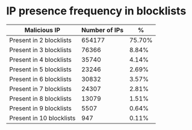 # IP presence frequency in blocklists
| Malicious IP | Number of IPs | % |
|----|----|----|
| Present in 2 blocklists | 654177 | 75.70% |
| Present in 3 blocklists | 76366 | 8.84% |
| Present in 4 blocklists | 35740 | 4.14% |
| Present in 5 blocklists | 23246 | 2.69% |
| Present in 6 blocklists | 30832 | 3.57% |
| Present in 7 blocklists | 24307 | 2.81% |
| Present in 8 blocklists | 13079 | 1.51% |
| Present in 9 blocklists | 5507 | 0.64% |
| Present in 10 blocklists | 947 | 0.11% |
